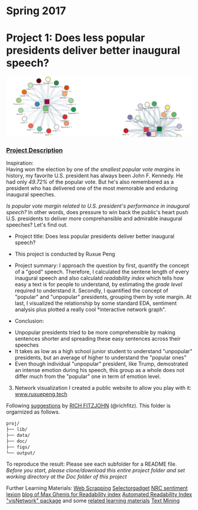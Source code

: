 # Spring 2017
# Project 1: Does less popular presidents deliver better inaugural speech?

![image](figs/network.png)

### [Project Description](doc/)
Inspiration:  
Having won the election by one of *the smallest popular vote margins* in history, my favorite U.S. president has always been John F. Kennedy. He had only *49.72%* of the popular vote.  But he's also remembered as a president who has delivered one of the most memorable and enduring inaugural speeches.

*Is popular vote margin related to U.S. president's performance in inaugural speech?* 
In other words, does pressure to win back the public's heart push U.S. presidents to deliver more comprehansible and admirable inaugural speeches? Let's find out.

+ Project title: Does less popular presidents deliver better inaugural speech?
+ This project is conducted by Ruxue Peng

+ Project summary: 
  I approach the question by first, quantify the concept of a "good" speech. Therefore, I calculated the sentene length of every inaugural speech and also calculatd *readability index* which tells how easy a text is for people to understand, by estimating the *grade level* required to understand it. Secondly, I quantified the concept of "popular" and "unpopular" presidents, grouping them by vote margin. At last, I visualized the relationship by some standard EDA, sentiment analysis plus plotted a really cool *interactive network graph". 
 + Conclusion:
  * Unpopular presidents tried to be more comprehensible by making sentences shorter and spreading these easy sentences across their speeches
  * It takes as low as a high school junior student to understand "unpopular" presidents, but an average of higher to understand the "popular ones"
  * Even though individual "unpopular" president, like Trump, demostrated an intense emotion during his speech, this group as a whole does not differ much from the "popular" one in term of emotion level.



3. Network visualization
I created a public website to allow you play with it: www.ruxuepeng.tech




Following [suggestions](http://nicercode.github.io/blog/2013-04-05-projects/) by [RICH FITZJOHN](http://nicercode.github.io/about/#Team) (@richfitz). This folder is orgarnized as follows.

```
proj/
├── lib/
├── data/
├── doc/
├── figs/
└── output/
```
To reproduce the result:
Please see each subfolder for a README file.
*Before you start, please clone/download this entire project folder and set working directory at the Doc folder of this project*

Further Learning Materials:
[Web Scrapping](http://francojc.github.io/web-scraping-with-rvest/) 
[Selectorgadget](http://selectorgadget.com/)
[NRC sentiment lexion](http://saifmohammad.com/WebPages/NRC-Emotion-Lexicon.htm)
[blog of Max Ghenis for Readability index](https://www.r-bloggers.com/statistics-meets-rhetoric-a-text-analysis-of-i-have-a-dream-in-r/)
[Automated Readability Index](https://trinker.github.io/qdap/Readability.html)
["visNetwork" package](https://datastorm-open.github.io/visNetwork/) and some [related learning materials](http://kateto.net/network-visualization)
[Text Mining](https://rstudio-pubs-static.s3.amazonaws.com/31867_8236987cf0a8444e962ccd2aec46d9c3.html)


